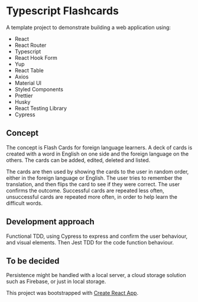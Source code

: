 # Typescript Flashcards

A template project to demonstrate building a web application using:

-   React
-   React Router
-   Typescript
-   React Hook Form
-   Yup
-   React Table
-   Axios
-   Material UI
-   Styled Components
-   Prettier
-   Husky
-   React Testing Library
-   Cypress

## Concept

The concept is Flash Cards for foreign language learners. A deck of cards is created with a word in English on one side and the foreign language on the others. The cards can be added, edited, deleted and listed.

The cards are then used by showing the cards to the user in random order, either in the foreign language or English. The user tries to remember the translation, and then flips the card to see if they were correct. The user confirms the outcome. Successful cards are repeated less often, unsuccessful cards are repeated more often, in order to help learn the difficult words.

## Development approach

Functional TDD, using Cypress to express and confirm the user behaviour, and visual elements. Then Jest TDD for the code function behaviour.

## To be decided

Persistence might be handled with a local server, a cloud storage solution such as Firebase, or just in local storage.

This project was bootstrapped with [Create React App](https://github.com/facebook/create-react-app).
